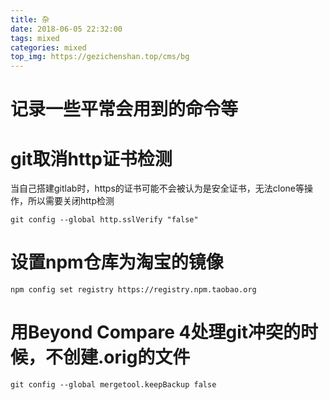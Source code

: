 ```yaml
---
title: 杂
date: 2018-06-05 22:32:00
tags: mixed
categories: mixed
top_img: https://gezichenshan.top/cms/bg
---
```

# 记录一些平常会用到的命令等


# git取消http证书检测

当自己搭建gitlab时，https的证书可能不会被认为是安全证书，无法clone等操作，所以需要关闭http检测

```
git config --global http.sslVerify "false"
```

# 设置npm仓库为淘宝的镜像

```
npm config set registry https://registry.npm.taobao.org
```

# 用Beyond Compare 4处理git冲突的时候，不创建.orig的文件

```
git config --global mergetool.keepBackup false
```